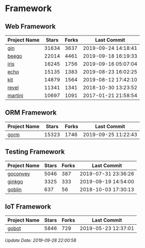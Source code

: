 # Framework

## Web Framework

| Project Name | Stars | Forks | Last Commit |
| ------------ | ----- | ----- | ----------- |
| [gin](https://github.com/gin-gonic/gin) | 31634 | 3637 | 2019-09-24 14:18:41 |
| [beego](https://github.com/astaxie/beego) | 22014 | 4461 | 2019-09-18 16:19:33 |
| [iris](https://github.com/kataras/iris) | 16245 | 1756 | 2019-09-16 05:07:04 |
| [echo](https://github.com/labstack/echo) | 15135 | 1383 | 2019-08-23 16:02:25 |
| [kit](https://github.com/go-kit/kit) | 14879 | 1564 | 2019-08-12 17:42:10 |
| [revel](https://github.com/revel/revel) | 11341 | 1341 | 2018-10-30 13:23:52 |
| [martini](https://github.com/go-martini/martini) | 10697 | 1091 | 2017-01-21 21:58:54 |

## ORM Framework

| Project Name | Stars | Forks | Last Commit |
| ------------ | ----- | ----- | ----------- |
| [gorm](https://github.com/jinzhu/gorm) | 15323 | 1746 | 2019-09-25 11:22:43 |

## Testing Framework

| Project Name | Stars | Forks | Last Commit |
| ------------ | ----- | ----- | ----------- |
| [goconvey](https://github.com/smartystreets/goconvey) | 5046 | 387 | 2019-07-31 23:36:26 |
| [ginkgo](https://github.com/onsi/ginkgo) | 3325 | 333 | 2019-09-19 14:54:00 |
| [goblin](https://github.com/franela/goblin) | 637 | 56 | 2018-10-03 17:30:13 |

## IoT Framework

| Project Name | Stars | Forks | Last Commit |
| ------------ | ----- | ----- | ----------- |
| [gobot](https://github.com/hybridgroup/gobot) | 5846 | 729 | 2019-05-23 12:37:01 |

*Update Date: 2019-09-28 22:00:58*